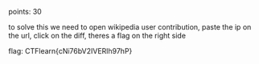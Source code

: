 points: 30

to solve this we need to open wikipedia user contribution, paste the ip on the url, click on the diff, theres a flag on the right side

flag: CTFlearn{cNi76bV2IVERlh97hP}
